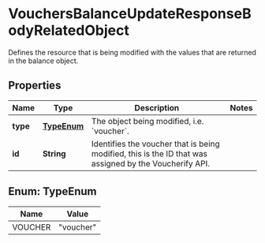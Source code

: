 

# VouchersBalanceUpdateResponseBodyRelatedObject

Defines the resource that is being modified with the values that are returned in the balance object.

## Properties

| Name | Type | Description | Notes |
|------------ | ------------- | ------------- | -------------|
|**type** | [**TypeEnum**](#TypeEnum) | The object being modified, i.e. &#x60;voucher&#x60;. |  |
|**id** | **String** | Identifies the voucher that is being modified, this is the ID that was assigned by the Voucherify API. |  |



## Enum: TypeEnum

| Name | Value |
|---- | -----|
| VOUCHER | &quot;voucher&quot; |



